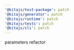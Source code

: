 ```yaml
---
'@kitajs/test-package': patch
'@kitajs/generator': patch
'@kitajs/runtime': patch
'@kitajs/tests': patch
'@kitajs/cli': patch
---
```


parameters refactor
